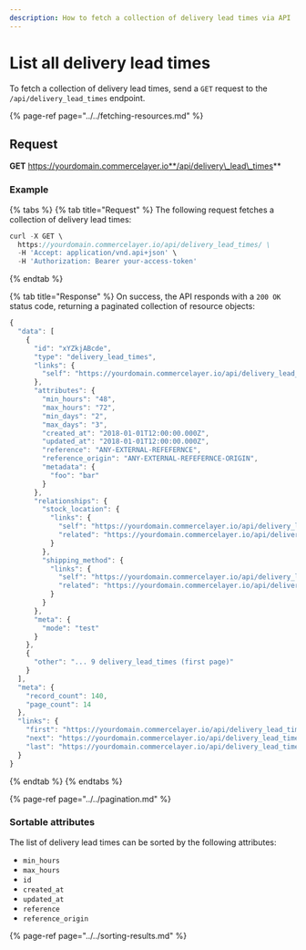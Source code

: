 ```yaml
---
description: How to fetch a collection of delivery lead times via API
---
```


# List all delivery lead times

To fetch a collection of delivery lead times, send a `GET` request to the `/api/delivery_lead_times` endpoint.

{% page-ref page="../../fetching-resources.md" %}

## Request

**GET** https://yourdomain.commercelayer.io**/api/delivery\_lead\_times**

### **Example**

{% tabs %}
{% tab title="Request" %}
The following request fetches a collection of delivery lead times:

```javascript
curl -X GET \
  https://yourdomain.commercelayer.io/api/delivery_lead_times/ \
  -H 'Accept: application/vnd.api+json' \
  -H 'Authorization: Bearer your-access-token'
```
{% endtab %}

{% tab title="Response" %}
On success, the API responds with a `200 OK` status code, returning a paginated collection of resource objects:

```javascript
{
  "data": [
    {
      "id": "xYZkjABcde",
      "type": "delivery_lead_times",
      "links": {
        "self": "https://yourdomain.commercelayer.io/api/delivery_lead_times/xYZkjABcde"
      },
      "attributes": {
        "min_hours": "48",
        "max_hours": "72",
        "min_days": "2",
        "max_days": "3",
        "created_at": "2018-01-01T12:00:00.000Z",
        "updated_at": "2018-01-01T12:00:00.000Z",
        "reference": "ANY-EXTERNAL-REFEFERNCE",
        "reference_origin": "ANY-EXTERNAL-REFEFERNCE-ORIGIN",
        "metadata": {
          "foo": "bar"
        }
      },
      "relationships": {
        "stock_location": {
          "links": {
            "self": "https://yourdomain.commercelayer.io/api/delivery_lead_times/xYZkjABcde/relationships/stock_location",
            "related": "https://yourdomain.commercelayer.io/api/delivery_lead_times/xYZkjABcde/stock_location"
          }
        },
        "shipping_method": {
          "links": {
            "self": "https://yourdomain.commercelayer.io/api/delivery_lead_times/xYZkjABcde/relationships/shipping_method",
            "related": "https://yourdomain.commercelayer.io/api/delivery_lead_times/xYZkjABcde/shipping_method"
          }
        }
      },
      "meta": {
        "mode": "test"
      }
    },
    {
      "other": "... 9 delivery_lead_times (first page)"
    }
  ],
  "meta": {
    "record_count": 140,
    "page_count": 14
  },
  "links": {
    "first": "https://yourdomain.commercelayer.io/api/delivery_lead_times?page[number]=1&page[size]=10",
    "next": "https://yourdomain.commercelayer.io/api/delivery_lead_times?page[number]=2&page[size]=10",
    "last": "https://yourdomain.commercelayer.io/api/delivery_lead_times?page[number]=14&page[size]=10"
  }
}
```
{% endtab %}
{% endtabs %}

{% page-ref page="../../pagination.md" %}

### Sortable attributes

The list of delivery lead times can be sorted by the following attributes:

* `min_hours`
* `max_hours`
* `id`
* `created_at`
* `updated_at`
* `reference`
* `reference_origin`

{% page-ref page="../../sorting-results.md" %}

